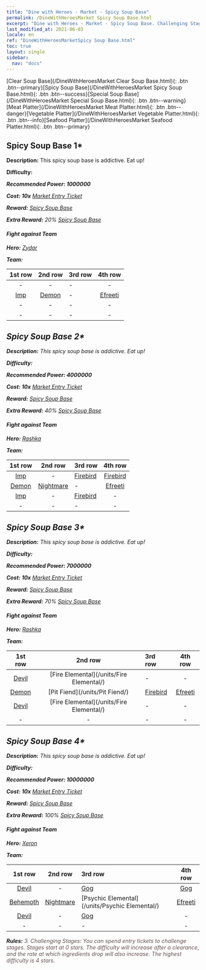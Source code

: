 ```yaml
---
title: "Dine with Heroes - Market - Spicy Soup Base"
permalink: /DineWithHeroesMarket Spicy Soup Base.html
excerpt: "Dine with Heroes - Market - Spicy Soup Base. Challenging Stages: You can spend entry tickets to challenge stages. Stages start at 0 stars. The difficulty will increase after a clearance, and the rate at which ingredients drop will also increase."
last_modified_at: 2021-06-03
locale: en
ref: "DineWithHeroesMarketSpicy Soup Base.html"
toc: true
layout: single
sidebar:
  nav: "docs"
---
```


[Clear Soup Base](/DineWithHeroesMarket Clear Soup Base.html){: .btn .btn--primary}[Spicy Soup Base](/DineWithHeroesMarket Spicy Soup Base.html){: .btn .btn--success}[Special Soup Base](/DineWithHeroesMarket Special Soup Base.html){: .btn .btn--warning}[Meat Platter](/DineWithHeroesMarket Meat Platter.html){: .btn .btn--danger}[Vegetable Platter](/DineWithHeroesMarket Vegetable Platter.html){: .btn .btn--info}[Seafood Platter](/DineWithHeroesMarket Seafood Platter.html){: .btn .btn--primary}

## Spicy Soup Base 1*
 **Description:** This spicy soup base is addictive. Eat up!

 **Difficulty:** <i class="fas fa-star"/>

 **Recommended Power: 1000000**

 **Cost: 10x** [Market Entry Ticket](/Items/con_1157/)

 **Reward:** [Spicy Soup Base](/Items/con_1159/)

 **Extra Reward:** 20% [Spicy Soup Base](/Items/con_1159/)

#### Fight against Team
 **Hero:** [Zydar](/heroes/Zydar/)

 **Team:**



  | 1st row | 2nd row | 3rd row | 4th row |
  |:----:|:----:|:----|:----:|
  | - | - | - | - |
  | [Imp](/units/Imp/) | [Demon](/units/Demon/) | - | [Efreeti](/units/Efreeti/) |
  | - | - | - | - |
  | - | - | - | - |


## Spicy Soup Base 2*
 **Description:** This spicy soup base is addictive. Eat up!

 **Difficulty:** <i class="fas fa-star"/><i class="fas fa-star"/>

 **Recommended Power: 4000000**

 **Cost: 10x** [Market Entry Ticket](/Items/con_1157/)

 **Reward:** [Spicy Soup Base](/Items/con_1159/)

 **Extra Reward:** 40% [Spicy Soup Base](/Items/con_1159/)

#### Fight against Team
 **Hero:** [Rashka](/heroes/Rashka/)

 **Team:**



  | 1st row | 2nd row | 3rd row | 4th row |
  |:----:|:----:|:----|:----:|
  | [Imp](/units/Imp/) | - | [Firebird](/units/Firebird/) | [Firebird](/units/Firebird/) |
  | [Demon](/units/Demon/) | [Nightmare](/units/Nightmare/) | - | [Efreeti](/units/Efreeti/) |
  | [Imp](/units/Imp/) | - | [Firebird](/units/Firebird/) | - |
  | - | - | - | - |


## Spicy Soup Base 3*
 **Description:** This spicy soup base is addictive. Eat up!

 **Difficulty:** <i class="fas fa-star"/><i class="fas fa-star"/><i class="fas fa-star"/>

 **Recommended Power: 7000000**

 **Cost: 10x** [Market Entry Ticket](/Items/con_1157/)

 **Reward:** [Spicy Soup Base](/Items/con_1159/)

 **Extra Reward:** 70% [Spicy Soup Base](/Items/con_1159/)

#### Fight against Team
 **Hero:** [Rashka](/heroes/Rashka/)

 **Team:**



  | 1st row | 2nd row | 3rd row | 4th row |
  |:----:|:----:|:----|:----:|
  | [Devil](/units/Devil/) | [Fire Elemental](/units/Fire Elemental/) | - | - |
  | [Demon](/units/Demon/) | [Pit Fiend](/units/Pit Fiend/) | [Firebird](/units/Firebird/) | [Efreeti](/units/Efreeti/) |
  | [Devil](/units/Devil/) | [Fire Elemental](/units/Fire Elemental/) | - | - |
  | - | - | - | - |


## Spicy Soup Base 4*
 **Description:** This spicy soup base is addictive. Eat up!

 **Difficulty:** <i class="fas fa-star"/><i class="fas fa-star"/><i class="fas fa-star"/><i class="fas fa-star"/>

 **Recommended Power: 10000000**

 **Cost: 10x** [Market Entry Ticket](/Items/con_1157/)

 **Reward:** [Spicy Soup Base](/Items/con_1159/)

 **Extra Reward:** 100% [Spicy Soup Base](/Items/con_1159/)

#### Fight against Team
 **Hero:** [Xeron](/heroes/Xeron/)

 **Team:**



  | 1st row | 2nd row | 3rd row | 4th row |
  |:----:|:----:|:----|:----:|
  | [Devil](/units/Devil/) | - | [Gog](/units/Gog/) | [Gog](/units/Gog/) |
  | [Behemoth](/units/Behemoth/) | [Nightmare](/units/Nightmare/) | [Psychic Elemental](/units/Psychic Elemental/) | [Efreeti](/units/Efreeti/) |
  | [Devil](/units/Devil/) | - | [Gog](/units/Gog/) | - |
  | - | - | - | - |




 **Rules:** <span style="color: #645252">3. Challenging Stages: You can spend entry tickets to challenge stages. Stages start at 0 stars. The difficulty will increase after a clearance, and the rate at which ingredients drop will also increase. The highest difficulty is 4 stars.</span><br/><span style="color: #ffffff;font-size:6px">　</span><br/>

